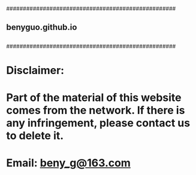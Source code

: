   ###################################################
##                                                   ##
##               benyguo.github.io                   ##
##                                                   ##
  ###################################################


#
# Disclaimer:
#    Part of the material of this website comes from the network. If there is any infringement, please contact us to delete it.
#
#
# Email: beny_g@163.com
#
